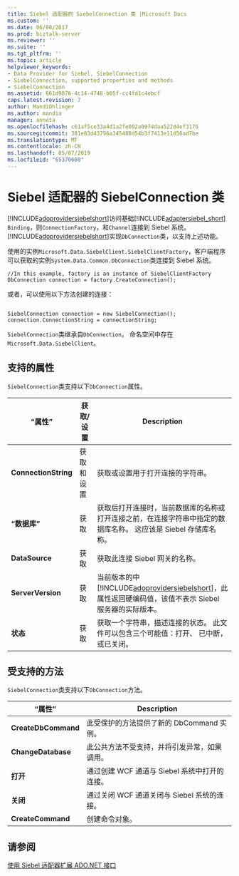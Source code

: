 ```yaml
---
title: Siebel 适配器的 SiebelConnection 类 |Microsoft Docs
ms.custom: ''
ms.date: 06/08/2017
ms.prod: biztalk-server
ms.reviewer: ''
ms.suite: ''
ms.tgt_pltfrm: ''
ms.topic: article
helpviewer_keywords:
- Data Provider for Siebel, SiebelConnection
- SiebelConnection, supported properties and methods
- SiebelConnection
ms.assetid: 661d9876-4c14-4748-b05f-cc4fd1c4ebcf
caps.latest.revision: 7
author: MandiOhlinger
ms.author: mandia
manager: anneta
ms.openlocfilehash: c61af5ce33a4d1a2fe092a0974daa522d4ef3176
ms.sourcegitcommit: 381e83d43796a345488d54b3f7413e11d56ad7be
ms.translationtype: MT
ms.contentlocale: zh-CN
ms.lasthandoff: 05/07/2019
ms.locfileid: "65370608"
---
```

# <a name="siebelconnection-class-in-the-siebel-adapter"></a>Siebel 适配器的 SiebelConnection 类
[!INCLUDE[adoprovidersiebelshort](../../includes/adoprovidersiebelshort-md.md)]访问基础[!INCLUDE[adaptersiebel_short](../../includes/adaptersiebel-short-md.md)] `Binding`，则`ConnectionFactory`，和`Channel`连接到 Siebel 系统。 [!INCLUDE[adoprovidersiebelshort](../../includes/adoprovidersiebelshort-md.md)]实现`DbConnection`类，以支持上述功能。  

 使用的实例`Microsoft.Data.SiebelClient.SiebelClientFactory`，客户端程序可以获取的实例`System.Data.Common.DbConnection`类连接到 Siebel 系统。  

```  
//In this example, factory is an instance of SiebelClientFactory  
DbConnection connection = factory.CreateConnection();  
```  

 或者，可以使用以下方法创建的连接：  

```  

SiebelConnection connection = new SiebelConnection();  
connection.ConnectionString = connectionString;  
```  

 `SiebelConnection`类继承自`DbConnection`。 命名空间中存在`Microsoft.Data.SiebelClient`。  

## <a name="supported-properties"></a>支持的属性  
 `SiebelConnection`类支持以下`DbConnection`属性。  


|         “属性”         |   获取/设置   |                                                                                                      Description                                                                                                       |
|----------------------|-------------|------------------------------------------------------------------------------------------------------------------------------------------------------------------------------------------------------------------------|
| **ConnectionString** | 获取和设置 |                                                                                  获取或设置用于打开连接的字符串。                                                                                  |
|     **“数据库”**     |     获取     |        获取后打开连接时，当前数据库的名称或打开连接之前，在连接字符串中指定的数据库名称。 这应该是 Siebel 存储库名称。         |
|    **DataSource**    |     获取     |                                                                                获取此连接 Siebel 网关的名称。                                                                                |
|  **ServerVersion**   |     获取     | 当前版本的中[!INCLUDE[adoprovidersiebelshort](../../includes/adoprovidersiebelshort-md.md)]，此属性返回硬编码值，该值不表示 Siebel 服务器的实际版本。 |
|      **状态**       |     获取     |                                               获取一个字符串，描述连接的状态。 此文件可以包含三个可能值：打开、 已中断，或已关闭。                                               |

## <a name="supported-methods"></a>受支持的方法  
 `SiebelConnection`类支持以下`DbConnection`方法。  

|“属性”|Description|  
|----------|-----------------|  
|**CreateDbCommand**|此受保护的方法提供了新的 DbCommand 实例。|  
|**ChangeDatabase**|此公共方法不受支持，并将引发异常，如果调用。|  
|**打开**|通过创建 WCF 通道与 Siebel 系统中打开的连接。|  
|**关闭**|通过关闭 WCF 通道关闭与 Siebel 系统的连接。|  
|**CreateCommand**|创建命令对象。|  

## <a name="see-also"></a>请参阅  
 [使用 Siebel 适配器扩展 ADO.NET 接口](../../adapters-and-accelerators/adapter-siebel/extend-ado-net-interfaces-with-the-siebel-adapter.md)